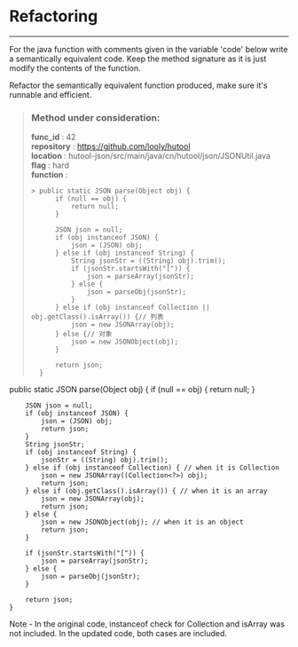 # Refactoring

---

For the java function with comments given in the variable 'code' below write a semantically equivalent code. Keep the method signature as it is just modify the contents of the function.

Refactor the semantically equivalent function produced, make sure it's runnable and efficient. 

> ### Method under consideration:
> **func_id** : 42 <br/> 
 > **repository** : https://github.com/looly/hutool <br/> 
> **location** : hutool-json/src/main/java/cn/hutool/json/JSONUtil.java <br/> 
> **flag** : hard <br/> 
> **function** : <br/> 
> ``` <br/> 
>> public static JSON parse(Object obj) {
>		if (null == obj) {
>			return null;
>		}
>
>		JSON json = null;
>		if (obj instanceof JSON) {
>			json = (JSON) obj;
>		} else if (obj instanceof String) {
>			String jsonStr = ((String) obj).trim();
>			if (jsonStr.startsWith("[")) {
>				json = parseArray(jsonStr);
>			} else {
>				json = parseObj(jsonStr);
>			}
>		} else if (obj instanceof Collection || obj.getClass().isArray()) {// 列表
>			json = new JSONArray(obj);
>		} else {// 对象
>			json = new JSONObject(obj);
>		}
>
>		return json;
>	} 
> ``` 


public static JSON parse(Object obj) {
        if (null == obj) {
            return null;
        }

        JSON json = null;
        if (obj instanceof JSON) {
            json = (JSON) obj;
            return json;
        }
        String jsonStr;
        if (obj instanceof String) {
            jsonStr = ((String) obj).trim();
        } else if (obj instanceof Collection) { // when it is Collection
            json = new JSONArray((Collection<?>) obj);
            return json;
        } else if (obj.getClass().isArray()) { // when it is an array
            json = new JSONArray(obj);
            return json;
        } else {
            json = new JSONObject(obj); // when it is an object
            return json;
        }

        if (jsonStr.startsWith("[")) {
            json = parseArray(jsonStr);
        } else {
            json = parseObj(jsonStr);
        }

        return json;
    } 

Note - In the original code, instanceof check for Collection and isArray was not included. In the updated code, both cases are included.
